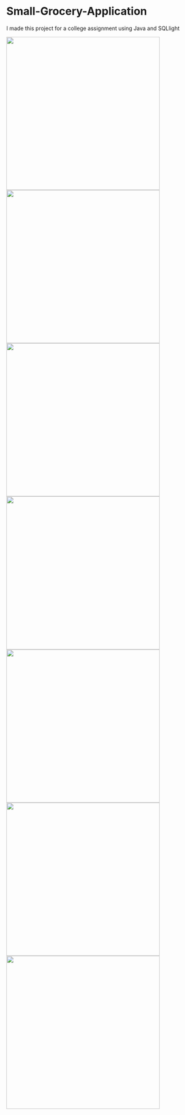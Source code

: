 # Small-Grocery-Application
I made this project for a college assignment using Java and SQLlight


<img src="https://github.com/adhikarisanjay/Small-Grocery-Application/assets/35997281/4884b85a-0d3f-4ca5-8134-91d054379577" width="400">

<img src="https://github.com/adhikarisanjay/Small-Grocery-Application/assets/35997281/8725eea1-0a13-4a22-916f-5de36ba5252d" width="400">

<img src="https://github.com/adhikarisanjay/Small-Grocery-Application/assets/35997281/754cde4c-51e0-4c2b-87f7-57d2f0080562" width="400">

<img src="https://github.com/adhikarisanjay/Small-Grocery-Application/assets/35997281/c281c700-c0d6-49a6-8b5c-f0ec652cdb60" width="400">

<img src="https://github.com/adhikarisanjay/Small-Grocery-Application/assets/35997281/5986bf93-beec-47d6-8112-8f23d95a387f" width="400">

<img src="https://github.com/adhikarisanjay/Small-Grocery-Application/assets/35997281/60a7c316-7ec3-4e3b-9925-b14cf42a8909" width="400">

<img src="https://github.com/adhikarisanjay/Small-Grocery-Application/assets/35997281/cd57fa22-81eb-4d0c-9b74-29a829ad3f47" width="400">


